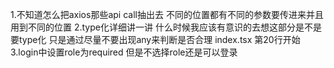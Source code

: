 1.不知道怎么把axios那些api call抽出去 不同的位置都有不同的参数要传进来并且用到不同的位置
2.type化详细讲一讲 什么时候我应该有意识的去想这部分是不是要type化 只是通过尽量不要出现any来判断是否合理 index.tsx 第20行开始
3.login中设置role为required 但是不选择role还是可以登录